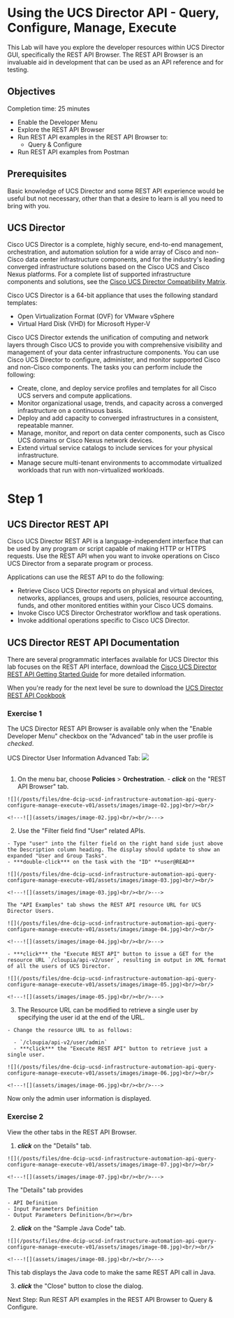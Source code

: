 # Using the UCS Director API - Query, Configure, Manage, Execute

This Lab will have you explore the developer resources within UCS Director GUI, specifically the REST API Browser. The REST API Browser is an invaluable aid in development that can be used as an API reference and for testing.

## Objectives

Completion time: 25 minutes

  - Enable the Developer Menu
  - Explore the REST API Browser
  - Run REST API examples in the REST API Browser to:
    -  Query & Configure
  - Run REST API examples from Postman

## Prerequisites

Basic knowledge of UCS Director and some REST API experience would be useful but not necessary, other than that a desire to learn is all you need to bring with you.

## UCS Director
Cisco UCS Director is a complete, highly secure, end-to-end management, orchestration, and automation solution for a wide array of Cisco and non-Cisco data center infrastructure components, and for the industry's leading converged infrastructure solutions based on the Cisco UCS and Cisco Nexus platforms. For a complete list of supported infrastructure components and solutions, see the [Cisco UCS Director Compatibility Matrix](http://www.cisco.com/c/en/us/support/servers-unified-computing/ucs-director/products-device-support-tables-list.html).

Cisco UCS Director is a 64-bit appliance that uses the following standard templates:

  - Open Virtualization Format (OVF) for VMware vSphere
  - Virtual Hard Disk (VHD) for Microsoft Hyper-V

Cisco UCS Director extends the unification of computing and network layers through Cisco UCS to provide you with comprehensive visibility and management of your data center infrastructure components. You can use Cisco UCS Director to configure, administer, and monitor supported Cisco and non-Cisco components. The tasks you can perform include the following:

  - Create, clone, and deploy service profiles and templates for all Cisco UCS servers and compute applications.
  - Monitor organizational usage, trends, and capacity across a converged infrastructure on a continuous basis.
  - Deploy and add capacity to converged infrastructures in a consistent, repeatable manner.
  - Manage, monitor, and report on data center components, such as Cisco UCS domains or Cisco Nexus network devices.
  - Extend virtual service catalogs to include services for your physical infrastructure.
  - Manage secure multi-tenant environments to accommodate virtualized workloads that run with non-virtualized workloads.

# Step 1

## UCS Director REST API
Cisco UCS Director REST API is a language-independent interface that can be used by any program or script capable of making HTTP or HTTPS requests. Use the REST API when you want to invoke operations on Cisco UCS Director from a separate program or process.

Applications can use the REST API to do the following:

  - Retrieve Cisco UCS Director reports on physical and virtual devices, networks, appliances, groups and users, policies, resource accounting, funds, and other monitored entities within your Cisco UCS domains.
  - Invoke Cisco UCS Director Orchestrator workflow and task operations.
  - Invoke additional operations specific to Cisco UCS Director.

## UCS Director REST API Documentation
There are several programmatic interfaces available for UCS Director this lab focuses on the REST API interface, download the [Cisco UCS Director REST API Getting Started Guide](http://www.cisco.com/c/en/us/td/docs/unified_computing/ucs/ucs-director/rest-api-getting-started-guide/6-0/b_REST_API_Getting_Started_Guide_60.html#reference_3B72657257404E8FAAA0E23904E65DF2) for more detailed information.

When you're ready for the next level be sure to download the [UCS Director REST API Cookbook](http://www.cisco.com/c/en/us/support/servers-unified-computing/ucs-director/products-programming-reference-guides-list.html)

### Exercise 1
The UCS Director REST API Browser is available only when the "Enable Developer Menu" checkbox on the "Advanced" tab in the user profile is *checked*.

  UCS Director User Information Advanced Tab:
  ![](/posts/files/dne-dcip-ucsd-infrastructure-automation-api-query-configure-manage-execute-v01/assets/images/image-01.jpg)<br/><br/>

  <!---![](assets/images/image-01.jpg)<br/><br/>--->

  1. On the menu bar, choose **Policies** > **Orchestration**.
    - ***click*** on the "REST API Browser" tab.

    ![](/posts/files/dne-dcip-ucsd-infrastructure-automation-api-query-configure-manage-execute-v01/assets/images/image-02.jpg)<br/><br/>

    <!---![](assets/images/image-02.jpg)<br/><br/>--->

  2. Use the "Filter field find "User" related APIs.

    - Type "user" into the filter field on the right hand side just above the Description column heading. The display should update to show an expanded "User and Group Tasks".
    - ***double-click*** on the task with the "ID" **user@READ**

    ![](/posts/files/dne-dcip-ucsd-infrastructure-automation-api-query-configure-manage-execute-v01/assets/images/image-03.jpg)<br/><br/>

    <!---![](assets/images/image-03.jpg)<br/><br/>--->

    The "API Examples" tab shows the REST API resource URL for UCS Director Users.

    ![](/posts/files/dne-dcip-ucsd-infrastructure-automation-api-query-configure-manage-execute-v01/assets/images/image-04.jpg)<br/><br/>

    <!---![](assets/images/image-04.jpg)<br/><br/>--->

    - ***click*** the "Execute REST API" button to issue a GET for the resource URL `/cloupia/api-v2/user`, resulting in output in XML format of all the users of UCS Director.

    ![](/posts/files/dne-dcip-ucsd-infrastructure-automation-api-query-configure-manage-execute-v01/assets/images/image-05.jpg)<br/><br/>

    <!---![](assets/images/image-05.jpg)<br/><br/>--->

  3. The Resource URL can be modified to retrieve a single user by specifying the user id at the end of the URL.

    - Change the resource URL to as follows:

      - `/cloupia/api-v2/user/admin`
      - ***click*** the "Execute REST API" button to retrieve just a single user.

    ![](/posts/files/dne-dcip-ucsd-infrastructure-automation-api-query-configure-manage-execute-v01/assets/images/image-06.jpg)<br/><br/>

    <!---![](assets/images/image-06.jpg)<br/><br/>--->

  Now only the admin user information is displayed.

### Exercise 2
View the other tabs in the REST API Browser.

  1. ***click*** on the "Details" tab.

    ![](/posts/files/dne-dcip-ucsd-infrastructure-automation-api-query-configure-manage-execute-v01/assets/images/image-07.jpg)<br/><br/>

    <!---![](assets/images/image-07.jpg)<br/><br/>--->

  The "Details" tab provides

    - API Definition
    - Input Parameters Definition
    - Output Parameters Definition</br></br>

  2. ***click*** on the "Sample Java Code" tab.

    ![](/posts/files/dne-dcip-ucsd-infrastructure-automation-api-query-configure-manage-execute-v01/assets/images/image-08.jpg)<br/><br/>

    <!---![](assets/images/image-08.jpg)<br/><br/>--->

  This tab displays the Java code to make the same REST API call in Java.

  3. ***click*** the "Close" button to close the dialog.

Next Step: Run REST API examples in the REST API Browser to Query & Configure.
